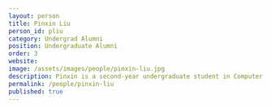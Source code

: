 ```yaml
---
layout: person  
title: Pinxin Liu
person_id: pliu
category: Undergrad Alumni  
position: Undergraduate Alumni   
order: 3
website: 
image: /assets/images/people/pinxin-liu.jpg
description: Pinxin is a second-year undergraduate student in Computer Science.  
permalink: /people/pinxin-liu 
published: true
---
```

